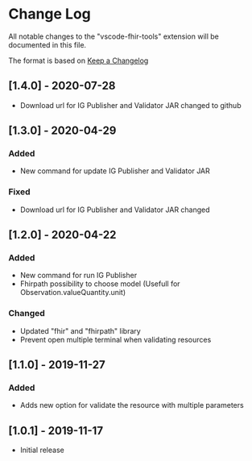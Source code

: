# Change Log

All notable changes to the "vscode-fhir-tools" extension will be documented in this file.

The format is based on [Keep a Changelog](http://keepachangelog.com/)


## [1.4.0] - 2020-07-28

- Download url  for IG Publisher and Validator JAR changed to github

## [1.3.0] - 2020-04-29

### Added

- New command for update IG Publisher and Validator JAR

### Fixed

- Download url  for IG Publisher and Validator JAR changed

## [1.2.0] - 2020-04-22

### Added

- New command for run IG Publisher
- Fhirpath possibility to choose model (Usefull for Observation.valueQuantity.unit)

### Changed

- Updated "fhir" and "fhirpath" library
- Prevent open multiple terminal when validating resources

## [1.1.0] - 2019-11-27

### Added

- Adds new option for validate the resource with multiple parameters

## [1.0.1] - 2019-11-17

- Initial release
